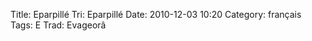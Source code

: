 Title: Eparpillé
 Tri: Eparpillé
 Date: 2010-12-03 10:20
 Category: français
 Tags: E
 Trad: Evageorâ
 